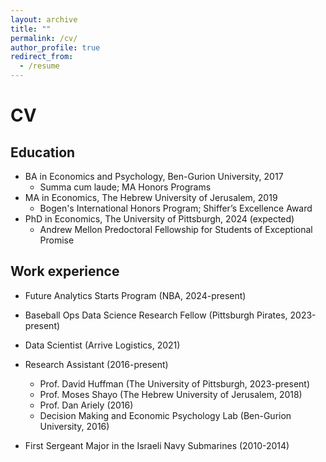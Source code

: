 ```yaml
---
layout: archive
title: ""
permalink: /cv/
author_profile: true
redirect_from:
  - /resume
---
```

# CV

## Education
* BA in Economics and Psychology, Ben-Gurion University, 2017
  * Summa cum laude; MA Honors Programs
* MA in Economics, The Hebrew University of Jerusalem, 2019
  * Bogen's International Honors Program; Shiffer’s Excellence Award
* PhD in Economics, The University of Pittsburgh, 2024 (expected)
  * Andrew Mellon Predoctoral Fellowship for Students of Exceptional Promise

## Work experience
* Future Analytics Starts Program (NBA, 2024-present)

* Baseball Ops Data Science Research Fellow (Pittsburgh Pirates, 2023-present)
  
* Data Scientist (Arrive Logistics, 2021)
  
* Research Assistant (2016-present)
  * Prof. David Huffman (The University of Pittsburgh, 2023-present)
  * Prof. Moses Shayo (The Hebrew University of Jerusalem, 2018)
  * Prof. Dan Ariely (2016) 
  * Decision Making and Economic Psychology Lab (Ben-Gurion University, 2016)

* First Sergeant Major in the Israeli Navy Submarines (2010-2014)

